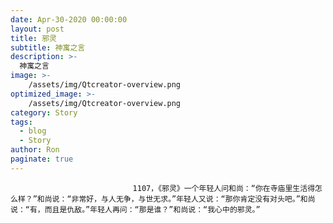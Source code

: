 ```yaml
---
date: Apr-30-2020 00:00:00
layout: post
title: 邪灵
subtitle: 神寓之言
description: >-
  神寓之言
image: >-
    /assets/img/Qtcreator-overview.png
optimized_image: >-
    /assets/img/Qtcreator-overview.png
category: Story
tags:
  - blog
  - Story
author: Ron
paginate: true
---
```


							　　1107，《邪灵》一个年轻人问和尚：“你在寺庙里生活得怎么样？”和尚说：“非常好，与人无争，与世无求。”年轻人又说：“那你肯定没有对头吧。”和尚说：“有，而且是仇敌。”年轻人再问：“那是谁？”和尚说：“我心中的邪灵。”
							
							
						